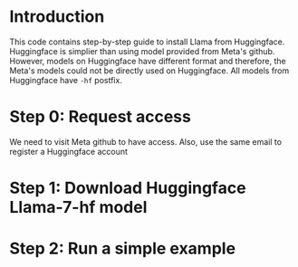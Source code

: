 # Introduction

This code contains step-by-step guide to install Llama from Huggingface. Huggingface is simplier than using model provided from Meta's github. However, models on Huggingface have different format and therefore, the Meta's models could not be directly used on Huggingface. All models from Huggingface have `-hf` postfix.

# Step 0: Request access
We need to visit Meta github to have access. Also, use the same email to register a Huggingface account

# Step 1: Download Huggingface Llama-7-hf model


# Step 2: Run a simple example
